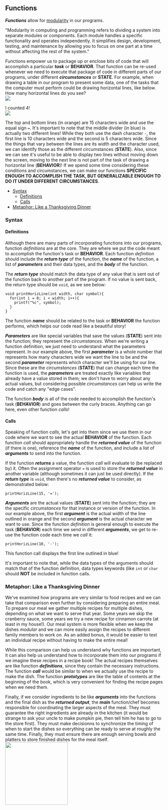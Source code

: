 <h2>Functions</h2>
<p><strong><em>Functions</em></strong> allow for <a href="https://www.lenovo.com/us/en/glossary/modularity/">modularity</a> in our programs.</p>
<p>
  "Modularity in computing and programming refers to dividing a system into separate modules or components. Each module handles a specific functionality and operates independently. It simplifies design, development, testing, and maintenance by allowing you to focus on one part at a time without affecting the rest of the system."
</p>
<p>
  Functions empower us to package up or enclose bits of code that will accomplish a particular <strong><em>task</em></strong> or <strong>BEHAVIOR</strong>. That function can be re-used whenever we need to execute that package of code in different parts of our programs, under different <strong><em>circumstances</em></strong> or <strong>STATE</strong>. For example, when drawing a table in our program to present some data, one of the tasks that the computer must perform could be drawing horizontal lines, like below. How many horizontal lines do you see?<br>
  <img src="https://github.com/user-attachments/assets/776dac77-a3a7-4ca5-accd-d52629d0b292">
</p>
<p>
  I counted 4!<br>
  <img src="https://github.com/user-attachments/assets/8a2766d6-a2c0-4877-816a-2b72ebdf81a9">
</p>
<p>
  The top and bottom lines (in orange) are 15 characters wide and use the equal sign <code>=</code>. It's important to note that the middle divider (in blue) is actually two different lines! While they both use the dash character <code>-</code>, the first line is 10 characters wide and the second is 5 characters wide. Since the things that vary between the lines are its width and the character used, we can identify those as the different circumstances (<strong>STATE</strong>). Also, since we can see it's useful to be able to display two lines without moving down the screen, moving to the next line is not part of the task of drawing a horizontal line (<strong>BEHAVIOR</strong>)! If we spend some time considering these conditions and circumstances, we can make our functions <strong>SPECIFIC ENOUGH TO ACCOMPLISH THE TASK, BUT GENERALIZABLE ENOUGH TO DO IT UNDER DIFFERENT CIRCUMSTANCES</strong>.
</p>
<ul>
    <li><a href="#syntax">Syntax</a>
    <ul><li><a href="#definition">Definitions</a></li>
    	 <li><a href="#call">Calls</a></li>
    </ul></li>
    <li><a href="#metaphor">Metaphor: Like a Thanksgiving Dinner</a></li><!--
        <li><a href="#prototype">Prototypes</a></li></ul>
    </li>
    <li><a href="#behavior">Behavior</a>
    <ul><li><a href="#input">Parameters vs Arguments</a></li>
        <li><a href="#scope">Scope and Duration</a></li>
        <li><a href="#output">Returned Values</a></li></ul>
    </li>-->
</ul>
  
<h3><a name="syntax">Syntax</a></h3>
  <h4><a name="definition">Definitions</a></h4>
  <p>
    Although there are many parts of incorporating functions into our programs, function <em>definitions</em> are at the core. They are where we put the code meant to accomplish the function's task or <strong>BEHAVIOR</strong>. Each function <em>definition</em> should include the <strong><em>return type</em></strong> of the function, the <strong><em>name</em></strong> of the function, a list of <strong><em>parameters</em></strong> and their data types, and the <strong><em>body</em></strong> of the function.
  </p> 
  <p>
    The <strong><em>return type</em></strong> should match the data type of any value that is sent out of the function back to another part of the program. If no value is sent back, the return type should be <code>void</code>, as we see below:<br>
<pre><code>void printHorizLine(int width, char symbol){
  for(int i = 0; i < width; i++){
    printf("%c", symbol);
  }
}</code></pre>
    The function <strong><em>name</em></strong> should be related to the task or <strong>BEHAVIOR</strong> the function performs, which helps our code read like a beautiful story! 
  </p>
  <p>
    <strong><em>Parameters</em></strong> are like special variables that save the values (<strong>STATE</strong>) sent into the function; they represent the <em>circumstances</em>. When we're writing a function definition, we just need to understand what the parameters represent. In our example above, the first <strong><em>parameter</em></strong> is a whole number that represents how many characters wide we want the line to be and the second <strong><em>parameter</em></strong> represents which character we'll be using for our line. Since these are the <em>circumstances</em> (<strong>STATE</strong>) that can change each time the function is used, the <strong><em>parameters</em></strong> are treated exactly like variables that already have a value stored in them; we don't have to worry about any actual values, but considering possible <em>circumstances</em> can help us write the code and catch any "edge cases".
  </p>
  <p>
    The function <strong><em>body</em></strong> is all of the code needed to accomplish the function's task (<strong>BEHAVIOR</strong>) and goes between the curly braces. Anything can go here, even other function <em>calls</em>!
  </p>
  <h4><a name="call">Calls</a></h4>
  <p>
    Speaking of function <em>calls</em>, let's get into them since we use them in our code where we want to see the actual <strong>BEHAVIOR</strong> of the function. Each function <em>call</em> should appropriately handle the <strong><em>returned value</em></strong> of the function (if there is one), reference the <strong><em>name</em></strong> of the function, and include a list of <strong><em>arguments</em></strong> to send into the function.
  </p>
  <p>
    If the function <strong><em>returns</em></strong> a value, the function <em>call</em> will evaluate to (be replaced by) it. Often the assignment operator <code>=</code> is used to store the <strong><em>returned value</em></strong> in another variable (although sometimes it can just be used directly). If the <strong><em>return type</em></strong> is <code>void</code>, then there's no <strong><em>returned value</em></strong> to consider, as demonstrated below:<br>
<pre><code>printHorizLine(15, '=');</code></pre>
    <strong><em>Arguments</em></strong> are the actual values (<strong>STATE</strong>) sent into the function; they are the specific <em>circumstances</em> for that instance or version of the function. In our example above, the first <strong><em>argument</em></strong> is the actual width of the line outlined in orange and the second <strong><em>argument</em></strong> is the actual character we want to use. Since the function <em>definition</em> is general enough to execute the task (<strong>BEHAVIOR</strong>) each time we send in different <strong><em>arguments</em></strong>, we get to re-use the function code each time we <em>call</em> it:<br>
<pre><code>printHorizLine(10, '-');</code></pre>
    This function call displays the first line outlined in blue!
  </p>
  <p>
    It's important to note that, while the data types of the arguments should match that of the function definition, data types keywords (like <code>int</code> or <code>char</code> should <strong>NOT</strong> be included in function calls.
  </p>
<!--
  <h4><a name="prototype">Prototypes</a></h4>
<h3><a name="behavior">Behavior</a></h3>
  <h4><a name="input">Parameters vs Arguments</a></h4>
  <p>represent the "different circumstances"</p>
  <h4><a name="scope">Scope and Duration</a></h4>
  <h4><a name="output">Returned Values</a></h4>
-->
<h3><a name="metaphor">Metaphor: Like a Thanksgiving Dinner</a></h3>
<p>
  We've examined how programs are very similar to food recipes and we can take that comparison even further by considering preparing an entire meal. To prepare our meal we gather multiple recipes for multiple dishes, depending on what we want to serve that year. Some years we skip the cranberry sauce, some years we try a new recipe for cinnamon carrots (at least in my house!). Our meal system is more flexible when we keep the dishes <em>modular</em> and we can more easily assign the recipes to different family members to work on. As an added bonus, it would be easier to test an individual recipe without having to make the entire meal!
</p>
<p>
  While this comparison can help us understand why functions are important, it can also help us understand how to incorporate them into our programs if we imagine these recipes in a recipe book! The actual recipes themselves are like function <strong><em>definitions</em></strong>, since they contain the necessary instructions. The function <strong><em>call</em></strong> would be similar to when we actually use the recipe to make the dish. The function <strong><em>prototypes</em></strong> are like the table of contents at the beginning of the book, which is very convenient for finding the recipe pages when we need them.
</p>
<p>
  Finally, if we consider ingredients to be like <strong><em>arguments</em></strong> into the functions and the final dish as the <strong><em>returned output</em></strong>, the <strong><em>main</em></strong> function/chef becomes responsible for coordinating the larger aspects of the meal. They must guarantee the right ingredients are already in the kitchen (it would be strange to ask your uncle to make pumpkin pie, then tell him he has to go to the store first). They must make decisionns to synchronize the timing of when to start the dishes so everything can be ready to serve at roughly the same time. Finally, they must ensure there are enough serving bowls and platters to store finished dishes for the meal itself.<br>
  <img src="https://github.com/user-attachments/assets/b36395d8-dfab-4806-b0d0-f1a24c861075" width="200">
</p>
